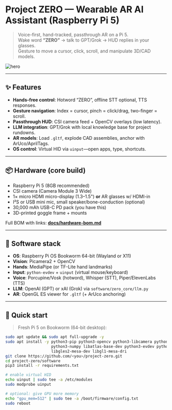 # Project ZERO — Wearable AR AI Assistant (Raspberry Pi 5)

> Voice-first, hand-tracked, passthrough AR on a Pi 5.  
> Wake word **“ZERO”** → talk to GPT/Grok → HUD replies in your glasses.  
> Gesture to move a cursor, click, scroll, and manipulate 3D/CAD models.

![hero](media/photos/hero.jpg)

---

## ✨ Features

- **Hands-free control**: Hotword “ZERO”, offline STT optional, TTS responses.
- **Gesture navigation**: Index = cursor, pinch = click/drag, two-finger = scroll.
- **Passthrough HUD**: CSI camera feed + OpenCV overlays (low latency).
- **LLM integration**: GPT/Grok with local knowledge base for project rundowns.
- **AR models**: Load `.gltf`, explode CAD assemblies, anchor with ArUco/AprilTags.
- **OS control**: Virtual HID via `uinput`—open apps, type, shortcuts.

---

## 📦 Hardware (core build)

- Raspberry Pi 5 (8GB recommended)
- CSI camera (Camera Module 3 Wide)
- 1× micro HDMI micro-display (1.3–1.5") **or** AR glasses w/ HDMI-in
- I²S or USB mini mic, small speaker/bone-conduction (optional)
- 30,000 mAh USB-C PD pack (you have this)
- 3D-printed goggle frame + mounts

Full BOM with links: **[docs/hardware-bom.md](docs/hardware-bom.md)**

---

## 🧰 Software stack

- **OS**: Raspberry Pi OS Bookworm 64-bit (Wayland or X11)
- **Vision**: Picamera2 + OpenCV
- **Hands**: MediaPipe (or TF-Lite hand landmarks)
- **Input**: `python-evdev` + `uinput` (virtual mouse/keyboard)
- **Voice**: Porcupine/Vosk (hotword), Whisper (STT), Piper/ElevenLabs (TTS)
- **LLM**: OpenAI (GPT) or xAI (Grok) via `software/zero_core/llm.py`
- **AR**: OpenGL ES viewer for `.gltf` (+ ArUco anchoring)

---

## 🚀 Quick start

> Fresh Pi 5 on Bookworm (64-bit desktop):

```bash
sudo apt update && sudo apt full-upgrade -y
sudo apt install -y python3-pip python3-opencv python3-libcamera python3-picamera2 \
                    python3-numpy libatlas-base-dev python3-evdev python3-pyopengl \
                    libgles2-mesa-dev libgl1-mesa-dri
git clone https://github.com/<you>/project-zero.git
cd project-zero/software
pip3 install -r requirements.txt

# enable virtual HID
echo uinput | sudo tee -a /etc/modules
sudo modprobe uinput

# optional: give GPU more memory
echo "gpu_mem=512" | sudo tee -a /boot/firmware/config.txt
sudo reboot
